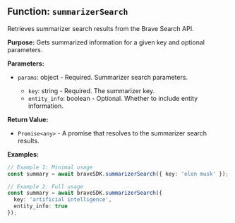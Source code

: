 ## Function: `summarizerSearch`

Retrieves summarizer search results from the Brave Search API.

**Purpose:**
Gets summarized information for a given key and optional parameters.

**Parameters:**
- `params`: object<SummarizerSearchParams> - Required. Summarizer search parameters.
  - `key`: string - Required. The summarizer key.
  - `entity_info`: boolean - Optional. Whether to include entity information.

**Return Value:**
- `Promise<any>` - A promise that resolves to the summarizer search results.

**Examples:**
```typescript
// Example 1: Minimal usage
const summary = await braveSDK.summarizerSearch({ key: 'elon musk' });

// Example 2: Full usage
const summary = await braveSDK.summarizerSearch({
  key: 'artificial intelligence',
  entity_info: true
});
```
